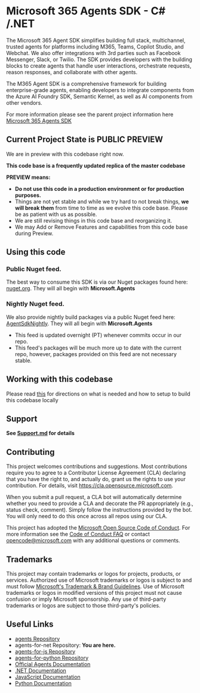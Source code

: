 # Microsoft 365 Agents SDK - C# /.NET

The Microsoft 365 Agent SDK simplifies building full stack, multichannel, trusted agents for platforms including M365, Teams, Copilot Studio, and Webchat. We also offer integrations with 3rd parties such as Facebook Messenger, Slack, or Twilio. The SDK provides developers with the building blocks to create agents that handle user interactions, orchestrate requests, reason responses, and collaborate with other agents.

The M365 Agent SDK is a comprehensive framework for building enterprise-grade agents, enabling developers to integrate components from the Azure AI Foundry SDK, Semantic Kernel, as well as AI components from other vendors.

For more information please see the parent project information here [Microsoft 365 Agents SDK](https://aka.ms/agents)

## Current Project State is PUBLIC PREVIEW

We are in preview with this codebase right now.

**This code base is a frequently updated replica of the master codebase**

**PREVIEW means:**

- **Do not use this code in a production environment or for production purposes.**
- Things are not yet stable and while we try hard to not break things, **we will break them** from time to time as we evolve this code base. Please be as  patient with us as possible.
- We are still revising things in this code base and reorganizing it.
- We may Add or Remove Features and capabilities from this code base during Preview.

## Using this code

### Public Nuget feed.
The best way to consume this SDK is via our Nuget packages found here: [nuget.org](https://www.nuget.org/profiles/nugetbotbuilder). They will all begin with **Microsoft.Agents**

### Nightly Nuget feed.
We also provide nightly build packages via a public Nuget feed here: [AgentSdkNightly](https://pkgs.dev.azure.com/ConversationalAI/BotFramework/_packaging/SDK/nuget/v3/index.json).  They will all begin with **Microsoft.Agents**
- This feed is updated overnight (PT) whenever commits occur in our repo. 
- This feed's packages will be much more up to date with the current repo, however, packages provided on this feed are not necessary stable.

## Working with this codebase

Please read [this](GettingStarted.md) for directions on what is needed and how to setup to build this codebase locally

## Support

**See [Support.md](support.md) for details**

## Contributing

This project welcomes contributions and suggestions.  Most contributions require you to agree to a
Contributor License Agreement (CLA) declaring that you have the right to, and actually do, grant us
the rights to use your contribution. For details, visit https://cla.opensource.microsoft.com.

When you submit a pull request, a CLA bot will automatically determine whether you need to provide
a CLA and decorate the PR appropriately (e.g., status check, comment). Simply follow the instructions
provided by the bot. You will only need to do this once across all repos using our CLA.

This project has adopted the [Microsoft Open Source Code of Conduct](https://opensource.microsoft.com/codeofconduct/).
For more information see the [Code of Conduct FAQ](https://opensource.microsoft.com/codeofconduct/faq/) or
contact [opencode@microsoft.com](mailto:opencode@microsoft.com) with any additional questions or comments.

## Trademarks

This project may contain trademarks or logos for projects, products, or services. Authorized use of Microsoft 
trademarks or logos is subject to and must follow 
[Microsoft's Trademark & Brand Guidelines](https://www.microsoft.com/en-us/legal/intellectualproperty/trademarks/usage/general).
Use of Microsoft trademarks or logos in modified versions of this project must not cause confusion or imply Microsoft sponsorship.
Any use of third-party trademarks or logos are subject to those third-party's policies.

## Useful Links

- [agents Repository](https://github.com/Microsoft/Agents)
- agents-for-net Repository: **You are here.**
- [agents-for-js Repository](https://github.com/Microsoft/Agents-for-js)
- [agents-for-python Repository]( https://github.com/Microsoft/Agents-for-python)
- [Official Agents Documentation](https://aka.ms/AgentsFramework)
- [.NET Documentation](https://aka.ms/Agents-net-docs)
- [JavaScript Documentation](https://aka.ms/agents-js-docs)
- [Python Documentation](https://aka.ms/agents-python-docs)
